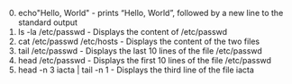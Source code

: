 0. echo"Hello, World" - prints “Hello, World”, followed by a new line to the standard output
2. ls -la /etc/passwd - Displays the content of /etc/passwd
3. cat /etc/passwd /etc/hosts - Displays the content of the two files
4. tail /etc/passwd - Displays the last 10 lines of the file /etc/passwd
5. head /etc/passwd - Displays the first 10 lines of the file /etc/passwd
6. head -n 3 iacta | tail -n 1 - Displays the third line of the file iacta
